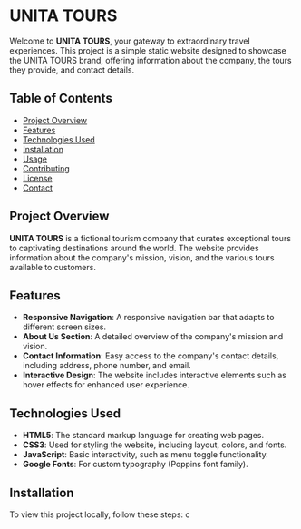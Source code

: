 # UNITA TOURS

Welcome to **UNITA TOURS**, your gateway to extraordinary travel experiences. This project is a simple static website designed to showcase the UNITA TOURS brand, offering information about the company, the tours they provide, and contact details.

## Table of Contents

- [Project Overview](#project-overview)
- [Features](#features)
- [Technologies Used](#technologies-used)
- [Installation](#installation)
- [Usage](#usage)
- [Contributing](#contributing)
- [License](#license)
- [Contact](#contact)

## Project Overview

**UNITA TOURS** is a fictional tourism company that curates exceptional tours to captivating destinations around the world. The website provides information about the company's mission, vision, and the various tours available to customers.

## Features

- **Responsive Navigation**: A responsive navigation bar that adapts to different screen sizes.
- **About Us Section**: A detailed overview of the company's mission and vision.
- **Contact Information**: Easy access to the company's contact details, including address, phone number, and email.
- **Interactive Design**: The website includes interactive elements such as hover effects for enhanced user experience.

## Technologies Used

- **HTML5**: The standard markup language for creating web pages.
- **CSS3**: Used for styling the website, including layout, colors, and fonts.
- **JavaScript**: Basic interactivity, such as menu toggle functionality.
- **Google Fonts**: For custom typography (Poppins font family).

## Installation

To view this project locally, follow these steps:
c

